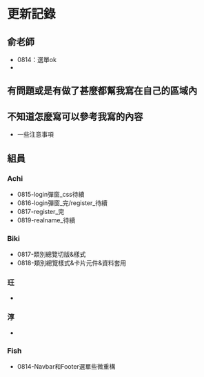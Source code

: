 # 更新記錄
## 俞老師
- 0814：選單ok
- 

## 有問題或是有做了甚麼都幫我寫在自己的區域內
## 不知道怎麼寫可以參考我寫的內容
- 一些注意事項
## 組員
### Achi
-  0815-login彈窗_css待續
-  0816-login彈窗_完/register_待續
-  0817-register_完
-  0819-realname_待續
### Biki
- 0817-類別總覽切版&樣式
- 0818-類別總覽樣式&卡片元件&資料套用
### 玨
- 
### 淳
- 
### Fish
- 0814-Navbar和Footer選單些微重構

